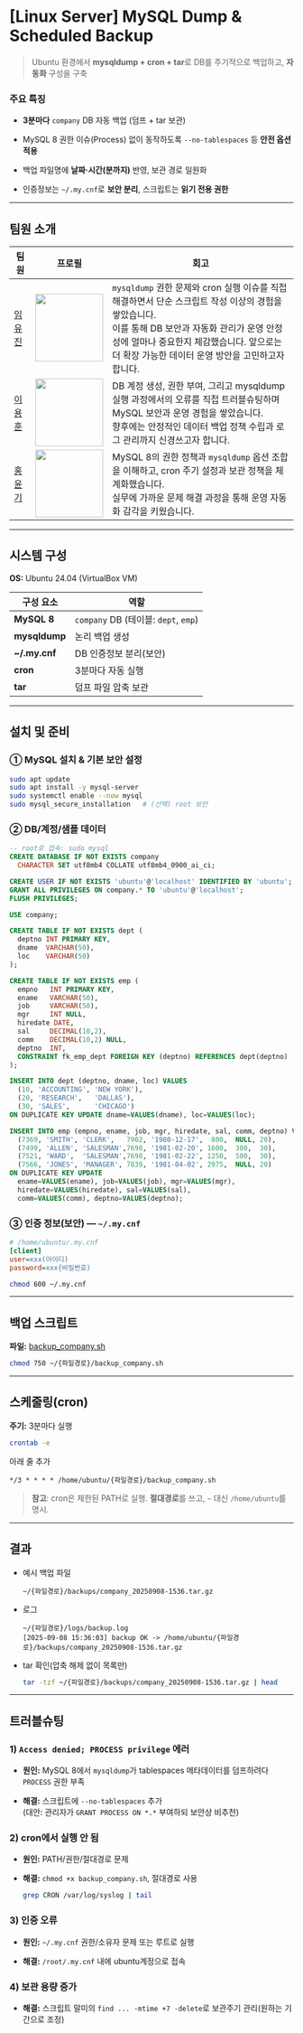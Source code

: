 # [Linux Server] MySQL Dump & Scheduled Backup

> Ubuntu 환경에서 **mysqldump + cron + tar**로 DB를 주기적으로 백업하고, **자동화** 구성을 구축

### 주요 특징

- **3분마다** `company` DB 자동 백업 (덤프 + tar 보관)

- MySQL 8 권한 이슈(Process) 없이 동작하도록 `--no-tablespaces` 등 **안전 옵션 적용**

- 백업 파일명에 **날짜·시간(분까지)** 반영, 보관 경로 일원화

- 인증정보는 `~/.my.cnf`로 **보안 분리**, 스크립트는 **읽기 전용 권한**

---

## 팀원 소개

| 팀원                                      | 프로필                                                                              | 회고                                                                                                                                                      |
| --------------------------------------- | -------------------------------------------------------------------------------- | ------------------------------------------------------------------------------------------------------------------------------------------------------- |
| [임유진](https://github.com/imewuzin)      | <img width="120px" src="https://avatars.githubusercontent.com/u/156065214?v=4"/> | `mysqldump` 권한 문제와 cron 실행 이슈를 직접 해결하면서 단순 스크립트 작성 이상의 경험을 쌓았습니다. <br>이를 통해 DB 보안과 자동화 관리가 운영 안정성에 얼마나 중요한지 체감했습니다. 앞으로는 더 확장 가능한 데이터 운영 방안을 고민하고자 합니다. |
| [이용훈](https://github.com/dldydgns)      | <img width="120px" src="https://avatars.githubusercontent.com/u/56614731?v=4"/>  | DB 계정 생성, 권한 부여, 그리고 mysqldump 실행 과정에서의 오류를 직접 트러블슈팅하며 MySQL 보안과 운영 경험을 쌓았습니다. <br>향후에는 안정적인 데이터 백업 정책 수립과 로그 관리까지 신경쓰고자 합니다.                           |
| [홍윤기](https://github.com/yunkihong-dev) | <img width="120px" src="https://avatars.githubusercontent.com/u/81303136?v=4"/>  | MySQL 8의 권한 정책과 `mysqldump` 옵션 조합을 이해하고, cron 주기 설정과 보관 정책을 체계화했습니다. <br>실무에 가까운 문제 해결 과정을 통해 운영 자동화 감각을 키웠습니다.                                         |

---

## 시스템 구성

**OS:** Ubuntu 24.04 (VirtualBox VM)

| 구성 요소         | 역할                                |
| ------------- | --------------------------------- |
| **MySQL 8**   | `company` DB (테이블: `dept`, `emp`) |
| **mysqldump** | 논리 백업 생성                          |
| **~/.my.cnf** | DB 인증정보 분리(보안)                    |
| **cron**      | 3분마다 자동 실행                        |
| **tar**       | 덤프 파일 압축 보관                       |



---

## 설치 및 준비

### ① MySQL 설치 & 기본 보안 설정

```bash
sudo apt update
sudo apt install -y mysql-server
sudo systemctl enable --now mysql
sudo mysql_secure_installation   # (선택) root 보안
```

### ② DB/계정/샘플 데이터

```sql
-- root로 접속: sudo mysql
CREATE DATABASE IF NOT EXISTS company
  CHARACTER SET utf8mb4 COLLATE utf8mb4_0900_ai_ci;

CREATE USER IF NOT EXISTS 'ubuntu'@'localhost' IDENTIFIED BY 'ubuntu';
GRANT ALL PRIVILEGES ON company.* TO 'ubuntu'@'localhost';
FLUSH PRIVILEGES;

USE company;

CREATE TABLE IF NOT EXISTS dept (
  deptno INT PRIMARY KEY,
  dname  VARCHAR(50),
  loc    VARCHAR(50)
);

CREATE TABLE IF NOT EXISTS emp (
  empno   INT PRIMARY KEY,
  ename   VARCHAR(50),
  job     VARCHAR(50),
  mgr     INT NULL,
  hiredate DATE,
  sal     DECIMAL(10,2),
  comm    DECIMAL(10,2) NULL,
  deptno  INT,
  CONSTRAINT fk_emp_dept FOREIGN KEY (deptno) REFERENCES dept(deptno)
);

INSERT INTO dept (deptno, dname, loc) VALUES
  (10, 'ACCOUNTING', 'NEW YORK'),
  (20, 'RESEARCH',   'DALLAS'),
  (30, 'SALES',      'CHICAGO')
ON DUPLICATE KEY UPDATE dname=VALUES(dname), loc=VALUES(loc);

INSERT INTO emp (empno, ename, job, mgr, hiredate, sal, comm, deptno) VALUES
  (7369, 'SMITH', 'CLERK',   7902, '1980-12-17',  800,  NULL, 20),
  (7499, 'ALLEN', 'SALESMAN',7698, '1981-02-20', 1600,  300,  30),
  (7521, 'WARD',  'SALESMAN',7698, '1981-02-22', 1250,  500,  30),
  (7566, 'JONES', 'MANAGER', 7839, '1981-04-02', 2975,  NULL, 20)
ON DUPLICATE KEY UPDATE
  ename=VALUES(ename), job=VALUES(job), mgr=VALUES(mgr),
  hiredate=VALUES(hiredate), sal=VALUES(sal),
  comm=VALUES(comm), deptno=VALUES(deptno);
```

### ③ 인증 정보(보안) — `~/.my.cnf`

```ini
# /home/ubuntu/.my.cnf
[client]
user=xxx(아이디)
password=xxx{비밀번호)
```

```bash
chmod 600 ~/.my.cnf
```

---

## 백업 스크립트

**파일:** <a href="https://github.com/dldydgns/Linux_DB_Backup/blob/main/backup_company.sh">backup_company.sh</a>

```bash
chmod 750 ~/{파일경로}/backup_company.sh
```

---

## 스케줄링(cron)

**주기:** 3분마다 실행

```bash
crontab -e
```

아래 줄 추가

```
*/3 * * * * /home/ubuntu/{파일경로}/backup_company.sh
```

> **참고**: cron은 제한된 PATH로 실행. **절대경로**를 쓰고, `~` 대신 `/home/ubuntu`를 명시.

---

## 결과

- 예시 백업 파일
  
  ```
  ~/{파일경로}/backups/company_20250908-1536.tar.gz
  ```

- 로그
  
  ```
  ~/{파일경로}/logs/backup.log
  [2025-09-08 15:36:03] backup OK -> /home/ubuntu/{파일경로}/backups/company_20250908-1536.tar.gz
  ```

- tar 확인(압축 해제 없이 목록만)
  
  ```bash
  tar -tzf ~/{파일경로}/backups/company_20250908-1536.tar.gz | head
  ```

---

## 트러블슈팅

### 1) `Access denied; PROCESS privilege` 에러

- **원인:** MySQL 8에서 `mysqldump`가 tablespaces 메타데이터를 덤프하려다 `PROCESS` 권한 부족

- **해결:** 스크립트에 `--no-tablespaces` 추가  
  (대안: 관리자가 `GRANT PROCESS ON *.*` 부여하되 보안상 비추천)


### 2) cron에서 실행 안 됨

- **원인:** PATH/권한/절대경로 문제

- **해결:** `chmod +x backup_company.sh`, 절대경로 사용
  
  ```bash
  grep CRON /var/log/syslog | tail
  ```

### 3) 인증 오류

- **원인:** `~/.my.cnf` 권한/소유자 문제 또는 루트로 실행

- **해결:** `/root/.my.cnf` 내에 ubuntu계정으로 접속

### 4) 보관 용량 증가

- **해결:** 스크립트 말미의 `find ... -mtime +7 -delete`로 보관주기 관리(원하는 기간으로 조정)



